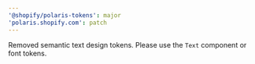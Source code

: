 ```yaml
---
'@shopify/polaris-tokens': major
'polaris.shopify.com': patch
---
```


Removed semantic text design tokens. Please use the `Text` component or font tokens.

